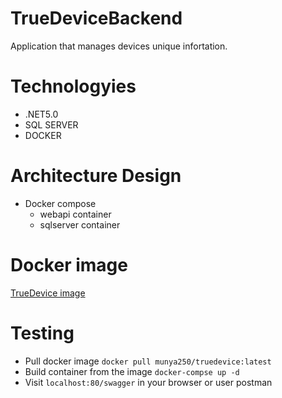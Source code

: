 # TrueDeviceBackend

Application that manages devices unique infortation.

# Technologyies
- .NET5.0
- SQL SERVER
- DOCKER
# Architecture Design
* Docker compose
  * webapi container
  * sqlserver container
# Docker image
[TrueDevice image](https://hub.docker.com/r/munya250/truedevice)

# Testing 
- Pull docker image ```docker pull munya250/truedevice:latest```
- Build container from the image ```docker-compse up -d```
- Visit ```localhost:80/swagger``` in your browser or user postman




